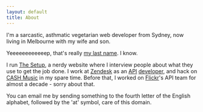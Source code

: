 ```yaml
---
layout: default
title: About
---
```


I'm a sarcastic, asthmatic vegetarian web developer from Sydney, now living in Melbourne with my wife and son.

Yeeeeeeeeeeeep, that's really [my last name](https://en.wikipedia.org/wiki/Bogan "The Wikipedia entry for Bogan."). I know.

I run [The Setup](https://usesthis.com/ "A nerdy interview site."), a nerdy website where I interview people about what they use to get the job done. I work at [Zendesk](https://www.zendesk.com "Awesome customer support software.") as an [API](https://developer.zendesk.com/rest_api "The Zendesk API.") [developer](https://github.com/waferbaby/ "My GitHub account."), and hack on [CASH Music](http://cashmusic.org/ "Open-source music tools.") in my spare time. Before that, I worked on [Flickr](https://flickr.com/ "A photo sharing website.")'s API team for almost a decade - sorry about that.

You can email me by sending something to the fourth letter of the English alphabet, followed by the 'at' symbol, care of this domain.